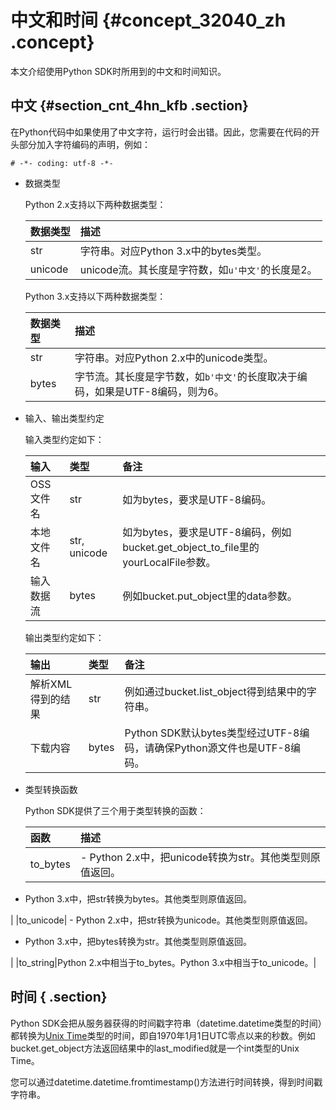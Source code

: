 # 中文和时间 {#concept_32040_zh .concept}

本文介绍使用Python SDK时所用到的中文和时间知识。

## 中文 {#section_cnt_4hn_kfb .section}

在Python代码中如果使用了中文字符，运行时会出错。因此，您需要在代码的开头部分加入字符编码的声明，例如：

```language-python
# -*- coding: utf-8 -*-

```

-   数据类型

    Python 2.x支持以下两种数据类型：

    |数据类型|描述|
    |:---|:-|
    |str|字符串。对应Python 3.x中的bytes类型。|
    |unicode|unicode流。其长度是字符数，如`u'中文'`的长度是2。|

    Python 3.x支持以下两种数据类型：

    |数据类型|描述|
    |:---|:-|
    |str|字符串。对应Python 2.x中的unicode类型。|
    |bytes|字节流。其长度是字节数，如`b'中文'`的长度取决于编码，如果是UTF-8编码，则为6。|

-   输入、输出类型约定

    输入类型约定如下：

    |输入|类型|备注|
    |:-|:-|:-|
    |OSS文件名|str|如为bytes，要求是UTF-8编码。|
    |本地文件名|str, unicode|如为bytes，要求是UTF-8编码，例如bucket.get\_object\_to\_file里的yourLocalFile参数。|
    |输入数据流|bytes|例如bucket.put\_object里的data参数。|

    输出类型约定如下：

    |输出|类型|备注|
    |:-|:-|:-|
    |解析XML得到的结果|str|例如通过bucket.list\_object得到结果中的字符串。|
    |下载内容|bytes|Python SDK默认bytes类型经过UTF-8编码，请确保Python源文件也是UTF-8编码。|

-   类型转换函数

    Python SDK提供了三个用于类型转换的函数：

    |函数|描述|
    |:-|:-|
    |to\_bytes| - Python 2.x中，把unicode转换为str。其他类型则原值返回。

 - Python 3.x中，把str转换为bytes。其他类型则原值返回。

 |
    |to\_unicode| - Python 2.x中，把str转换为unicode。其他类型则原值返回。

 - Python 3.x中，把bytes转换为str。其他类型则原值返回。

 |
    |to\_string|Python 2.x中相当于to\_bytes。Python 3.x中相当于to\_unicode。|


## 时间 { .section}

Python SDK会把从服务器获得的时间戳字符串（datetime.datetime类型的时间）都转换为[Unix Time](https://en.wikipedia.org/wiki/Unix_time)类型的时间，即自1970年1月1日UTC零点以来的秒数。例如bucket.get\_object方法返回结果中的last\_modified就是一个int类型的Unix Time。

您可以通过datetime.datetime.fromtimestamp\(\)方法进行时间转换，得到时间戳字符串。

